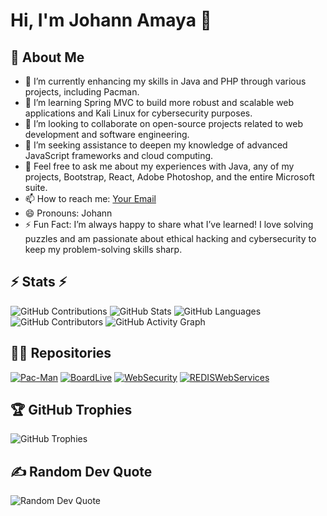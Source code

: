 # Hi, I'm Johann Amaya 👋

## 🚀 About Me

- 🔭 I’m currently enhancing my skills in Java and PHP through various projects, including Pacman.
- 🌱 I’m learning Spring MVC to build more robust and scalable web applications and Kali Linux for cybersecurity purposes.
- 👯 I’m looking to collaborate on open-source projects related to web development and software engineering.
- 🤔 I’m seeking assistance to deepen my knowledge of advanced JavaScript frameworks and cloud computing.
- 💬 Feel free to ask me about my experiences with Java, any of my projects, Bootstrap, React, Adobe Photoshop, and the entire Microsoft suite.
- 📫 How to reach me: [Your Email](mailto:your-email@example.com)
- 😄 Pronouns: Johann
- ⚡ Fun Fact: I’m always happy to share what I’ve learned! I love solving puzzles and am passionate about ethical hacking and cybersecurity to keep my problem-solving skills sharp.

## ⚡ Stats ⚡

![GitHub Contributions](https://github-readme-streak-stats.herokuapp.com/?user=JohannBulls&theme=merko&hide_border=false)
![GitHub Stats](https://github-readme-stats.vercel.app/api?username=JohannBulls&show_icons=true&theme=merko&hide_border=false)
![GitHub Languages](https://github-readme-stats.vercel.app/api/top-langs/?username=JohannBulls&theme=merko&hide_border=false&include_all_commits=true&count_private=false&layout=compact)
![GitHub Contributors](https://github-contributor-stats.vercel.app/api?username=JohannBulls&limit=5&theme=merko&combine_all_yearly_contributions=true)
![GitHub Activity Graph](https://github-readme-activity-graph.vercel.app/graph?username=JohannBulls&theme=merko&hide_border=false)

## 👨‍💻 Repositories

[![Pac-Man](https://github-readme-stats.vercel.app/api/pin/?username=JohannBulls&repo=Pac-Man&theme=merko&hide_border=false)](https://github.com/JohannBulls/Pac-Man)
[![BoardLive](https://github-readme-stats.vercel.app/api/pin/?username=JohannBulls&repo=BoardLive&theme=merko&hide_border=false)](https://github.com/JohannBulls/BoardLive)
[![WebSecurity](https://github-readme-stats.vercel.app/api/pin/?username=JohannBulls&repo=WebSecurity&theme=merko&hide_border=false)](https://github.com/JohannBulls/WebSecurity)
[![REDISWebServices](https://github-readme-stats.vercel.app/api/pin/?username=JohannBulls&repo=REDISWebServices&theme=merko&hide_border=false)](https://github.com/JohannBulls/REDISWebServices)

## 🏆 GitHub Trophies

![GitHub Trophies](https://github-profile-trophy.vercel.app/?username=JohannBulls&theme=merko&hide_border=false)

## ✍️ Random Dev Quote

![Random Dev Quote](https://quotes-github-readme.vercel.app/api?type=horizontal&theme=merko)
